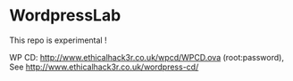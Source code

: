 WordpressLab
============

This repo is experimental !

WP CD: http://www.ethicalhack3r.co.uk/wpcd/WPCD.ova (root:password), See http://www.ethicalhack3r.co.uk/wordpress-cd/